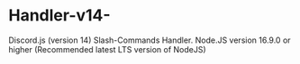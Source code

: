 # Handler-v14-
Discord.js (version 14) Slash-Commands Handler. Node.JS version 16.9.0 or higher (Recommended latest LTS version of NodeJS)
